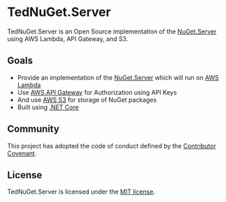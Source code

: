 # TedNuGet.Server

TedNuGet.Server is an Open Source implementation of the [NuGet.Server](https://github.com/NuGet/NuGet.Server) using AWS Lambda, API Gateway, and S3.

## Goals

* Provide an implementation of the [NuGet.Server](https://github.com/NuGet/NuGet.Server) which will run on [AWS Lambda](https://aws.amazon.com/lambda/)
* Use [AWS API Gateway](https://aws.amazon.com/api-gateway/) for Authorization using API Keys
* And use [AWS S3](https://aws.amazon.com/s3/) for storage of NuGet packages
* Built using [.NET Core](https://www.microsoft.com/net/core)

## Community

This project has adopted the code of conduct defined by the [Contributor Covenant](http://contributor-covenant.org/).

## License
TedNuGet.Server is licensed under the [MIT license](LICENSE.txt).